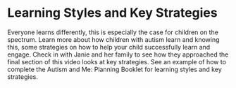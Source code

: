 # Learning Styles and Key Strategies

Everyone learns differently, this is especially the case for children on the spectrum. Learn more about how children with autism learn and knowing this, some strategies on how to help your child successfully learn and engage. Check in with Janie and her family to see how they approached the final section of this video looks at key strategies. See an example of how to complete the Autism and Me: Planning Booklet for learning styles and key strategies.
